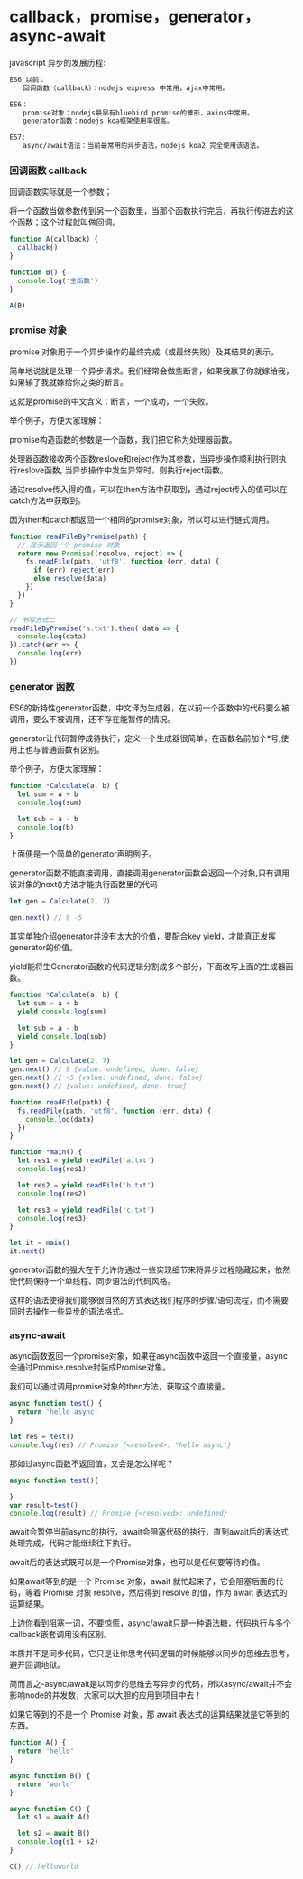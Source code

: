 # callback，promise，generator，async-await

javascript 异步的发展历程:

```md
ES6 以前：
　　回调函数（callback）：nodejs express 中常用，ajax中常用。

ES6：
　　promise对象：nodejs最早有bluebird promise的雏形，axios中常用。
　　generator函数：nodejs koa框架使用率很高。

ES7:
　　async/await语法：当前最常用的异步语法，nodejs koa2 完全使用该语法。
```

### 回调函数 callback

回调函数实际就是一个参数；

将一个函数当做参数传到另一个函数里，当那个函数执行完后，再执行传进去的这个函数；这个过程就叫做回调。

```js
function A(callback) {
  callback()
}

function B() {
  console.log('主函数')
}

A(B)
```

### promise 对象

promise 对象用于一个异步操作的最终完成（或最终失败）及其结果的表示。

简单地说就是处理一个异步请求。我们经常会做些断言，如果我赢了你就嫁给我，如果输了我就嫁给你之类的断言。

这就是promise的中文含义：断言，一个成功，一个失败。

举个例子，方便大家理解：

promise构造函数的参数是一个函数，我们把它称为处理器函数。

处理器函数接收两个函数reslove和reject作为其参数，当异步操作顺利执行则执行reslove函数, 当异步操作中发生异常时，则执行reject函数。

通过resolve传入得的值，可以在then方法中获取到，通过reject传入的值可以在catch方法中获取到。

因为then和catch都返回一个相同的promise对象，所以可以进行链式调用。

```js
function readFileByPromise(path) {
  // 显示返回一个 promise 对象
  return new Promise((resolve, reject) => {
    fs.readFile(path, 'utf8', function (err, data) {
      if (err) reject(err)
      else resolve(data)
    })
  })
}

// 书写方式二
readFileByPromise('a.txt').then( data => {
  console.log(data)
}).catch(err => {
  console.log(err)
})
```

### generator 函数

ES6的新特性generator函数，中文译为生成器，在以前一个函数中的代码要么被调用，要么不被调用，还不存在能暂停的情况。

generator让代码暂停成待执行，定义一个生成器很简单，在函数名前加个*号,使用上也与普通函数有区别。

举个例子，方便大家理解：

```js
function *Calculate(a, b) {
  let sum = a + b
  console.log(sum)

  let sub = a - b
  console.log(b)
}
```

上面便是一个简单的generator声明例子。

generator函数不能直接调用，直接调用generator函数会返回一个对象,只有调用该对象的next()方法才能执行函数里的代码

```js
let gen = Calculate(2, 7)

gen.next() // 9 -5
```

其实单独介绍generator并没有太大的价值，要配合key yield，才能真正发挥generator的价值。

yield能将生Generator函数的代码逻辑分割成多个部分，下面改写上面的生成器函数。

```js
function *Calculate(a, b) {
  let sum = a + b
  yield console.log(sum)

  let sub = a - b
  yield console.log(sub)
}

let gen = Calculate(2, 7)
gen.next() // 9 {value: undefined, done: false}
gen.next() // -5 {value: undefined, done: false}
gen.next() // {value: undefined, done: true}
```

```js
function readFile(path) {
  fs.readFile(path, 'utf8', function (err, data) {
    console.log(data)
  })
}

function *main() {
  let res1 = yield readFile('a.txt')
  console.log(res1)

  let res2 = yield readFile('b.txt')
  console.log(res2)

  let res3 = yield readFile('c.txt')
  console.log(res3)
}

let it = main()
it.next()
```

generator函数的强大在于允许你通过一些实现细节来将异步过程隐藏起来，依然使代码保持一个单线程、同步语法的代码风格。

这样的语法使得我们能够很自然的方式表达我们程序的步骤/语句流程，而不需要同时去操作一些异步的语法格式。

### async-await

async函数返回一个promise对象，如果在async函数中返回一个直接量，async会通过Promise.resolve封装成Promise对象。

我们可以通过调用promise对象的then方法，获取这个直接量。

```js
async function test() {
  return 'hello async'
}

let res = test()
console.log(res) // Promise {<resolved>: "hello async"}
```

那如过async函数不返回值，又会是怎么样呢？

```js
async function test(){

}
var result=test()
console.log(result) // Promise {<resolved>: undefined}
```

await会暂停当前async的执行，await会阻塞代码的执行，直到await后的表达式处理完成，代码才能继续往下执行。

await后的表达式既可以是一个Promise对象，也可以是任何要等待的值。

如果await等到的是一个 Promise 对象，await 就忙起来了，它会阻塞后面的代码，等着 Promise 对象 resolve，然后得到 resolve 的值，作为 await 表达式的运算结果。

上边你看到阻塞一词，不要惊慌，async/await只是一种语法糖，代码执行与多个callback嵌套调用没有区别。

本质并不是同步代码，它只是让你思考代码逻辑的时候能够以同步的思维去思考，避开回调地狱。

简而言之-async/await是以同步的思维去写异步的代码，所以async/await并不会影响node的并发数，大家可以大胆的应用到项目中去！

如果它等到的不是一个 Promise 对象，那 await 表达式的运算结果就是它等到的东西。

```js
function A() {
  return 'hello'
}

async function B() {
  return 'world'
}

async function C() {
  let s1 = await A()

  let s2 = await B()
  console.log(s1 + s2)
}

C() // helloworld
```